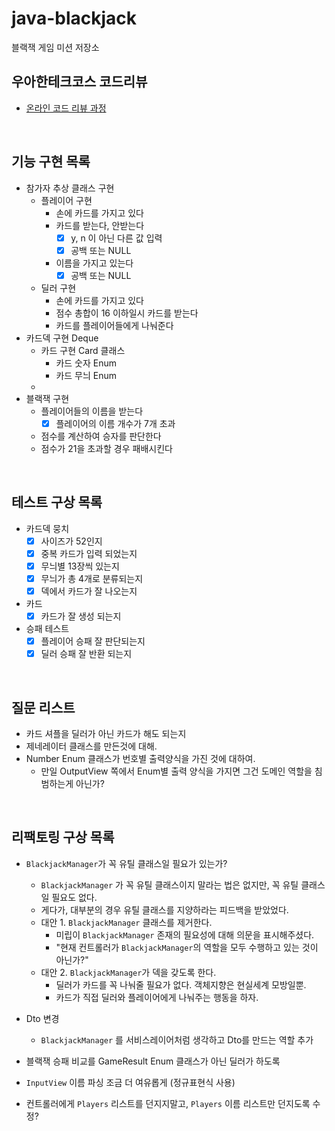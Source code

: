 # java-blackjack
블랙잭 게임 미션 저장소

## 우아한테크코스 코드리뷰
* [온라인 코드 리뷰 과정](https://github.com/woowacourse/woowacourse-docs/blob/master/maincourse/README.md)

<br>

## 기능 구현 목록
- 참가자 추상 클래스 구현
    - 플레이어 구현
        - 손에 카드를 가지고 있다
        - 카드를 받는다, 안받는다
            - [x] y, n 이 아닌 다른 값 입력
            - [x] 공백 또는 NULL
        - 이름을 가지고 있는다
            - [x] 공백 또는 NULL
    - 딜러 구현
        - 손에 카드를 가지고 있다
        - 점수 총합이 16 이하일시 카드를 받는다
        - 카드를 플레이어들에게 나눠준다
- 카드덱 구현 Deque
    - 카드 구현 Card 클래스
        - 카드 숫자 Enum
        - 카드 무늬 Enum
    - 
- 블랙잭 구현
    - 플레이어들의 이름을 받는다
        - [x] 플레이어의 이름 개수가 7개 초과
    - 점수를 계산하여 승자를 판단한다
    - 점수가 21을 초과할 경우 패배시킨다
    
<br>

## 테스트 구상 목록
- 카드덱 뭉치
    - [x] 사이즈가 52인지
    - [x] 중복 카드가 입력 되었는지
    - [x] 무늬별 13장씩 있는지
    - [x] 무늬가 총 4개로 분류되는지
    - [x] 덱에서 카드가 잘 나오는지
- 카드
    - [x] 카드가 잘 생성 되는지
- 승패 테스트
    - [x] 플레이어 승패 잘 판단되는지
    - [x] 딜러 승패 잘 반환 되는지
    
<br>

## 질문 리스트
- 카드 셔플을 딜러가 아닌 카드가 해도 되는지
- 제네레이터 클래스를 만든것에 대해.
- Number Enum 클래스가 번호별 출력양식을 가진 것에 대하여.
    - 만일 OutputView 쪽에서 Enum별 출력 양식을 가지면 그건 도메인 역할을 침범하는게 아닌가?

<br>

## 리팩토링 구상 목록
- `BlackjackManager`가 꼭 유틸 클래스일 필요가 있는가?
    - `BlackjackManager` 가 꼭 유틸 클래스이지 말라는 법은 없지만, 꼭 유틸 클래스일 필요도 없다.
    - 게다가, 대부분의 경우 유틸 클래스를 지양하라는 피드백을 받았었다.
    - 대안 1. `BlackjackManager` 클래스를 제거한다.
        - 미립이 `BlackjackManager` 존재의 필요성에 대해 의문을 표시해주셨다.
        - "현재 컨트롤러가 `BlackjackManager`의 역할을 모두 수행하고 있는 것이 아닌가?"
    - 대안 2. `BlackjackManager`가 덱을 갖도록 한다.
        - 딜러가 카드를 꼭 나눠줄 필요가 없다. 객체지향은 현실세계 모방일뿐.
        - 카드가 직접 딜러와 플레이어에게 나눠주는 행동을 하자.
- Dto 변경
    - `BlackjackManager` 를 서비스레이어처럼 생각하고 Dto를 만드는 역할 추가
- 블랙잭 승패 비교를 GameResult Enum 클래스가 아닌 딜러가 하도록
    
- `InputView` 이름 파싱 조금 더 여유롭게 (정규표현식 사용)

- 컨트롤러에게 `Players` 리스트를 던지지말고, `Players` 이름 리스트만 던지도록 수정?